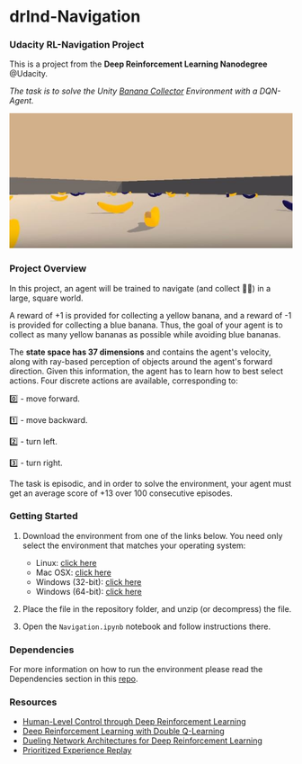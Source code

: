 # drlnd-Navigation

### Udacity RL-Navigation Project

This is a project from the **Deep Reinforcement Learning Nanodegree** @Udacity. 

_The task is to solve the Unity [Banana Collector](https://github.com/Unity-Technologies/ml-agents/blob/master/docs/Learning-Environment-Examples.md#banana-collector) Environment with a DQN-Agent._

![](/pictures/banana.JPG)


### Project Overview
In this project, an agent will be trained to navigate (and collect :banana::banana:) in a large, square world.

A reward of +1 is provided for collecting a yellow banana, and a reward of -1 is provided for collecting a blue banana. Thus, the goal of your agent is to collect as many yellow bananas as possible while avoiding blue bananas.

The **state space has 37 dimensions** and contains the agent's velocity, along with ray-based perception of objects around the agent's forward direction. Given this information, the agent has to learn how to best select actions. Four discrete actions are available, corresponding to:

:zero: - move forward.

:one: - move backward.

:two: - turn left.

:three: - turn right.


The task is episodic, and in order to solve the environment, your agent must get an average score of +13 over 100 consecutive episodes.

### Getting Started

1. Download the environment from one of the links below.  You need only select the environment that matches your operating system:
    - Linux: [click here](https://s3-us-west-1.amazonaws.com/udacity-drlnd/P1/Banana/Banana_Linux.zip)
    - Mac OSX: [click here](https://s3-us-west-1.amazonaws.com/udacity-drlnd/P1/Banana/Banana.app.zip)
    - Windows (32-bit): [click here](https://s3-us-west-1.amazonaws.com/udacity-drlnd/P1/Banana/Banana_Windows_x86.zip)
    - Windows (64-bit): [click here](https://s3-us-west-1.amazonaws.com/udacity-drlnd/P1/Banana/Banana_Windows_x86_64.zip)

2. Place the file in the repository folder, and unzip (or decompress) the file. 

3. Open the `Navigation.ipynb` notebook and follow instructions there.


### Dependencies
For more information on how to run the environment please read the Dependencies section in this [repo](https://github.com/udacity/deep-reinforcement-learning#dependencies).

### Resources

- [Human-Level Control through Deep Reinforcement Learning](https://storage.googleapis.com/deepmind-media/dqn/DQNNaturePaper.pdf)
- [Deep Reinforcement Learning with Double Q-Learning](https://arxiv.org/abs/1509.06461)
- [Dueling Network Architectures for Deep Reinforcement Learning](https://arxiv.org/abs/1511.06581)
- [Prioritized Experience Replay](https://arxiv.org/abs/1511.05952)

